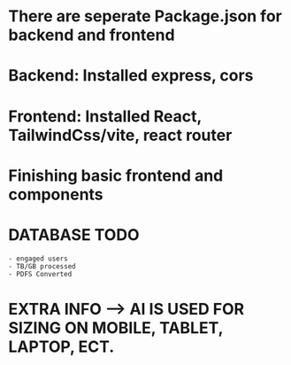 # There are seperate Package.json for backend and frontend

# Backend: Installed express, cors
# Frontend: Installed React, TailwindCss/vite, react router

# Finishing basic frontend and components


# DATABASE TODO
    - engaged users
    - TB/GB processed
    - PDFS Converted
    


# EXTRA INFO --> AI IS USED FOR SIZING ON MOBILE, TABLET, LAPTOP, ECT.